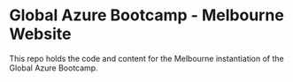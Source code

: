 # Global Azure Bootcamp - Melbourne Website

This repo holds the code and content for the Melbourne instantiation of the Global Azure Bootcamp.